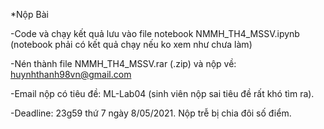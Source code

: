 *Nộp Bài

-Code và chạy kết quả lưu vào file notebook NMMH_TH4_MSSV.ipynb (notebook phải có kết quả chạy nếu ko xem như chưa làm)

-Nén thành file NMMH_TH4_MSSV.rar (.zip) và nộp về: huynhthanh98vn@gmail.com

-Email nộp có tiêu đề: ML-Lab04 (sinh viên nộp sai tiêu đề rất khó tìm ra).

-Deadline: 23g59 thứ 7 ngày 8/05/2021. Nộp trễ bị chia đôi số điểm.
